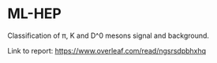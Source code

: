 # ML-HEP

Classification of π, K and D^0 mesons signal and background.

Link to report:
https://www.overleaf.com/read/ngsrsdpbhxhq

